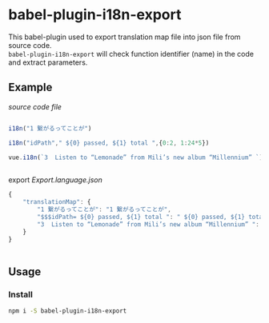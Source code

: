 # babel-plugin-i18n-export

This babel-plugin used to export translation map file into json file from source code.  
`babel-plugin-i18n-export` will check  function identifier (name) in the code and extract parameters. 



## Example
 

*source code file*
```js 

i18n("1 繋がるってことが")

i18n("idPath"," ${0} passed, ${1} total ",{0:2, 1:24*5})

vue.i18n(`3  Listen to “Lemonade” from Mili’s new album “Millennium” `)
 
```

export *Export.language.json*

```js 
{
    "translationMap": {
        "1 繋がるってことが": "1 繋がるってことが",
        "$$$idPath= ${0} passed, ${1} total ": " ${0} passed, ${1} total ",
        "3  Listen to “Lemonade” from Mili’s new album “Millennium” ": "3  Listen to “Lemonade” from Mili’s new album “Millennium” ",
    }
}
 
```



## Usage

### Install
```bash
npm i -S babel-plugin-i18n-export
```








